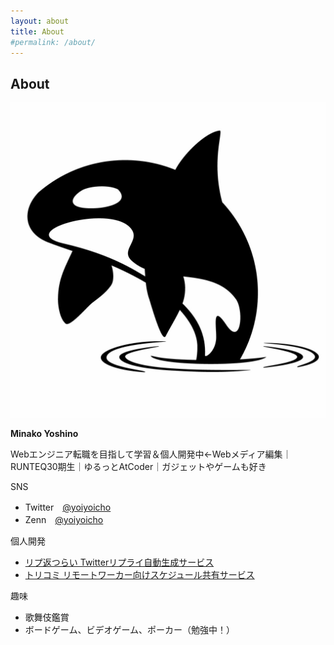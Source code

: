 ```yaml
---
layout: about
title: About
#permalink: /about/
---
```

## About

![](/images/AdobeStock_425835619.jpeg)

**Minako Yoshino**

Webエンジニア転職を目指して学習＆個人開発中←Webメディア編集｜RUNTEQ30期生｜ゆるっとAtCoder｜ガジェットやゲームも好き

SNS

- Twitter　[@yoiyoicho](https://twitter.com/yoiyoicho)
- Zenn　[@yoiyoicho](https://zenn.dev/yoiyoicho)

個人開発
- [リプ返つらい Twitterリプライ自動生成サービス](https://replytsurai.onrender.com/)
- [トリコミ リモートワーカー向けスケジュール共有サービス](https://www.torikomi.net/)

趣味

- 歌舞伎鑑賞
- ボードゲーム、ビデオゲーム、ポーカー（勉強中！）
